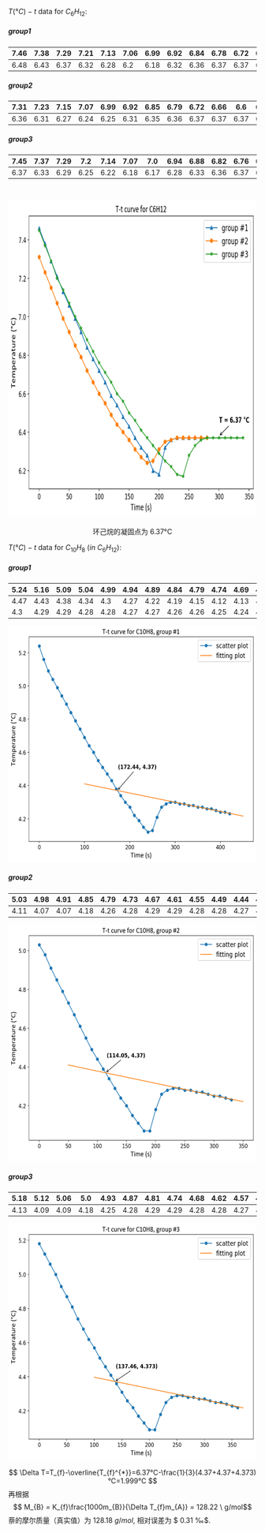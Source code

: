 <script type="text/javascript" src="http://cdn.mathjax.org/mathjax/latest/MathJax.js?config=TeX-AMS-MML_HTMLorMML"></script>
<script type="text/x-mathjax-config">
        MathJax.Hub.Config({ tex2jax: {inlineMath: [['$', '$']]}, messageStyle: "none" });
</script>

$T(°C)-t$ data for $C_{6}H_{12}$:
##### group1
| 7.46 | 7.38 | 7.29 | 7.21 | 7.13 | 7.06 | 6.99 | 6.92 | 6.84 | 6.78 | 6.72 | 6.66 | 6.59 | 6.54 |
|------|------|------|------|------|------|------|------|------|------|------|------|------|------|
| 6.48 | 6.43 | 6.37 | 6.32 | 6.28 | 6.2  | 6.18 | 6.32 | 6.36 | 6.37 | 6.37 | 6.37 | 6.37 | 6.37 |

##### group2
| 7.31 | 7.23 | 7.15 | 7.07 | 6.99 | 6.92 | 6.85 | 6.79 | 6.72 | 6.66 | 6.6  | 6.55 | 6.49 | 6.44 | 6.4 |
|------|------|------|------|------|------|------|------|------|------|------|------|------|------|-----|
| 6.36 | 6.31 | 6.27 | 6.24 | 6.25 | 6.31 | 6.35 | 6.36 | 6.37 | 6.37 | 6.37 | 6.37 | 6.37 | 6.37 |     |

##### group3
| 7.45 | 7.37 | 7.29 | 7.2  | 7.14 | 7.07 | 7.0 | 6.94 | 6.88 | 6.82 | 6.76 | 6.71 | 6.66 | 6.6  | 6.56 | 6.5  | 6.46 | 6.41 |
|------|------|------|------|------|------|------|------|------|------|------|------|------|------|------|------|------|------|
| 6.37 | 6.33 | 6.29 | 6.25 | 6.22 | 6.18 | 6.17 | 6.28 | 6.33 | 6.36 | 6.37 | 6.37 | 6.37 | 6.37 | 6.37 | 6.37 | 6.37 |      |

&nbsp;
&nbsp;
<center>
<img src=figures\C6H12.png width=800 height=640>
</center>
&nbsp;
&nbsp;
&nbsp;
<center>环己烷的凝固点为 6.37°C</center>

<div STYLE="page-break-after: always;"></div>

$T(°C)-t$ data for $C_{10}H_{8}\ (in \ C_{6}H_{12})$:
##### group1
| 5.24 | 5.16 | 5.09 | 5.04 | 4.99 | 4.94 | 4.89 | 4.84 | 4.79 | 4.74 | 4.69 | 4.64 | 4.6  | 4.55 | 4.51 |
|------|------|------|------|------|------|------|------|------|------|------|------|------|------|------|
| 4.47 | 4.43 | 4.38 | 4.34 | 4.3  | 4.27 | 4.22 | 4.19 | 4.15 | 4.12 | 4.13 | 4.21 | 4.27 | 4.29 | 4.3  |
| 4.3  | 4.29 | 4.29 | 4.28 | 4.28 | 4.27 | 4.27 | 4.26 | 4.26 | 4.25 | 4.24 | 4.24 | 4.23 |      |      |

<center>
<img src=figures\C10H8_1.png width=600 height=480>
</center>

##### group2
| 5.03 | 4.98 | 4.91 | 4.85 | 4.79 | 4.73 | 4.67 | 4.61 | 4.55 | 4.49 | 4.44 | 4.39 | 4.34 | 4.29 | 4.24 | 4.2  | 4.15 |
|------|------|------|------|------|------|------|------|------|------|------|------|------|------|------|------|------|
| 4.11 | 4.07 | 4.07 | 4.18 | 4.26 | 4.28 | 4.29 | 4.29 | 4.28 | 4.28 | 4.27 | 4.27 | 4.26 | 4.25 | 4.25 | 4.24 | 4.23 |

<center>
<img src=figures\C10H8_2.png width=600 height=480>
</center>

##### group3
| 5.18 | 5.12 | 5.06 | 5.0  | 4.93 | 4.87 | 4.81 | 4.74 | 4.68 | 4.62 | 4.57 | 4.51 | 4.46 | 4.41 | 4.36 | 4.31 | 4.26 | 4.22 | 4.17 |
|------|------|------|------|------|------|------|------|------|------|------|------|------|------|------|------|------|------|------|
| 4.13 | 4.09 | 4.09 | 4.18 | 4.25 | 4.28 | 4.29 | 4.29 | 4.28 | 4.28 | 4.27 | 4.27 | 4.26 | 4.25 | 4.25 | 4.24 | 4.23 | 4.22 |      |

<center>
<img src=figures\C10H8_3.png width=600 height=480>
</center>

$$ \Delta T=T_{f}-\overline{T_{f}^{*}}=6.37°C-\frac{1}{3}(4.37+4.37+4.373)°C=1.999°C $$
再根据
$$ M_{B} = K_{f}\frac{1000m_{B}}{\Delta T_{f}m_{A}} = 128.22 \ g/mol$$
萘的摩尔质量（真实值）为 $128.18 \ g/mol$, 相对误差为 $ 0.31 ‰$.